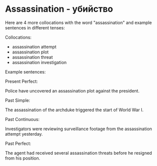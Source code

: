 # Assassination - убийство

Here are 4 more collocations with the word "assassination" and example sentences in different tenses:

Collocations:

- assassination attempt
- assassination plot
- assassination threat
- assassination investigation

Example sentences:

Present Perfect:

Police have uncovered an assassination plot against the president.

Past Simple:

The assassination of the archduke triggered the start of World War I.

Past Continuous:

Investigators were reviewing surveillance footage from the assassination attempt yesterday.

Past Perfect:

The agent had received several assassination threats before he resigned from his position.
